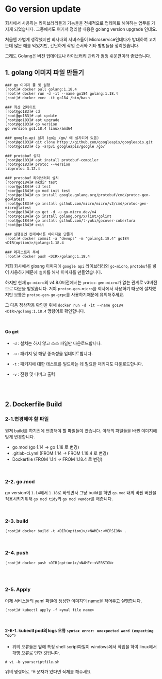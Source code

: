 # Go version update

회사에서 사용하는 라이브러리들과 기능들을 전체적으로 업데이트 해야하는 업무를 가지게 되었습니다.
그중에서도 여기서 정리할 내용은 golang version upgrade 인데요.

처음엔 가볍게 생각했지만 회사내의 서비스들이 Microservice인데다가 방대하여 고치는데 많은 애를 먹었지만, 
간단하게 작업 순서와 기타 방법들을 정리했습니다. 

그래도 Golang은 버전 업데이트나 라이브러리 관리가 엄청 쉬운편이라 좋았습니다.

## 1. golang 이미지 파일 만들기

```
### go 이미지 풀 및 실행
[root]# docker pull golang:1.18.4
[root]# docker run -d -it --name go184 golang:1.18.4
[root]# docker exec -it go184 /bin/bash

### 최신 업데이트
[root@go183]# cd
[root@go183]# apt update
[root@go183]# apt upgrade
[root@go183]# go version
go version go1.18.4 linux/amd64

### google-api 설치 (go는 /go/ 에 설치되어 있음)
[root@go183]# git clone https://github.com/googleapis/googleapis.git
[root@go183]# cp -arpvi googleapis/google /go/

### protobuf 설치
[root@go183]# apt install protobuf-compiler
[root@go183]# protoc --version
libprotoc 3.12.4

### protobuf 라이브러리 설치
[roor@go184]# mkdir test
[roor@go184]# cd test
[roor@go184]# go mod init test
[root@go184]# go install google.golang.org/protobuf/cmd/protoc-gen-go@latest
[root@go183]# go install github.com/micro/micro/v3/cmd/protoc-gen-micro@latest
[root@go184]# go get -d -u go-micro.dev/v4
[root@go184]# go install golang.org/x/lint/golint
[root@go184]# go install github.com/t-yuki/gocover-cobertura
[root@go184]# exit

### 실행중인 컨테이너를 이미지로 만들기
[root]# docker commit -a "devops" -m "golang1.18.4" go184 <DIR(option)>/golang:1.18.4

### 레지스트리 푸쉬
[root]# docker push <DIR>/golang:1.18.4 
```
저희 회사에서 gloang 이미지에 `google api` 라이브러리와 `go-micro`, `protobuf`를 넣어 사용하기때문에 설치를 해서 이미지를 만들었습니다.

하지만 현재 `go-micro`의 v4.8.0버전에서는 `protoc-gen-micro`가 없는 관계로 v3버전으로 다운을 받았습니다.
저야 `protoc-gen-micro`를 회사에서 사용하기 때문에 설치했지만 보통은 `protoc-gen-go-grpc`를 사용하기때문에 유의해주세요.

그 다음 정상작동 확인을 위해 `docker run -d -it --name go184 <DIR>/golang:1.18.4` 명령어로 확인합니다.

<br>

#### Go get
- `-d` : 설치는 하지 않고 소스 파일만 다운로드합니다.

- `-u` : 패키지 및 해당 종속성을 업데이트합니다.

- `-t` : 패키지에 대한 테스트를 빌드하는 데 필요한 패키지도 다운로드합니다.

- `-v` : 진행 및 디버그 출력

<br>
<br>

## 2. Dockerfile Build

### 2-1.변경해야 할 파일

뭔저 build를 하기전에 변경해야 할 파일들이 있습니다. 아래의 파일들을 바뀐 이미지에 맞게 변경합니다.

- go.mod (go 1.14 -> go 1.18 로 변경)
- .gitlab-ci.yml (FROM 1.14 -> FROM 1.18.4 로 변경)
- Dockerfile (FROM 1.14 -> FROM 1.18.4 로 변경)

<br>

### 2-2. go.mod 

go version이 `1.14`에서 `1.18`로 바뀌면서 그냥 build를 하면 `go.mod` 내의 바뀐 버전을 적용시키기위해 `go mod tidy`와 `go mod vendor`를 해줍니다.

<br>

### 2-3. build

```
[root]# docker build -t <DIR(option)>/<NAME>:<VERSION> .
```

<br>

### 2-4. push

```
[root]# docker push <DIR(option)>/<NAME>:<VERSION>
```

<br>
<br>

### 2-5. Apply

이제 서비스들의 yaml 파일에 생성한 이미지의 name을 적어주고 실행합니다.
```
[root]# kubectl apply -f <ymal file name>
```

<br>

#### 2-6-1. kubectl pod의 logs 오류 `syntax error: unexpected word (expecting "do")`
- 위의 오류들은 앞에 특정 shell script파일이 windows에서 작업을 하여 linux에서 개행 오류로 인한 것입니다.
```
# vi -b yourscriptfile.sh 
```
위의 명령어로 `^M` 문자가 있다면 삭제를 해주세요